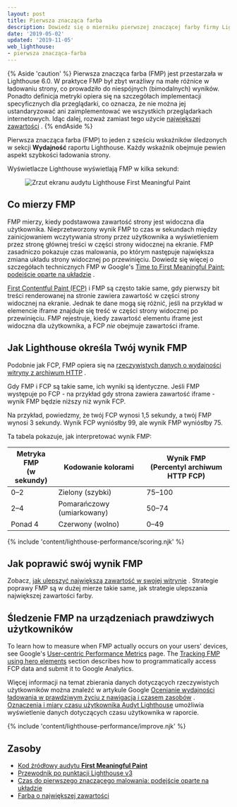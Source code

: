 ```yaml
---
layout: post
title: Pierwsza znacząca farba
description: Dowiedz się o mierniku pierwszej znaczącej farby firmy Lighthouse oraz o tym, jak ją mierzyć i optymalizować.
date: '2019-05-02'
updated: '2019-11-05'
web_lighthouse:
- pierwsza znacząca-farba
---
```


{% Aside 'caution' %} Pierwsza znacząca farba (FMP) jest przestarzała w Lighthouse 6.0. W praktyce FMP był zbyt wrażliwy na małe różnice w ładowaniu strony, co prowadziło do niespójnych (bimodalnych) wyników. Ponadto definicja metryki opiera się na szczegółach implementacji specyficznych dla przeglądarki, co oznacza, że nie można jej ustandaryzować ani zaimplementować we wszystkich przeglądarkach internetowych. Idąc dalej, rozważ zamiast tego użycie [największej zawartości](/largest-contentful-paint/) . {% endAside %}

Pierwsza znacząca farba (FMP) to jeden z sześciu wskaźników śledzonych w sekcji **Wydajność** raportu Lighthouse. Każdy wskaźnik obejmuje pewien aspekt szybkości ładowania strony.

Wyświetlacze Lighthouse wyświetlają FMP w kilka sekund:

<figure class="w-figure"><img class="w-screenshot" src="first-meaningful-paint.png" alt="Zrzut ekranu audytu Lighthouse First Meaningful Paint"></figure>

## Co mierzy FMP

FMP mierzy, kiedy podstawowa zawartość strony jest widoczna dla użytkownika. Nieprzetworzony wynik FMP to czas w sekundach między zainicjowaniem wczytywania strony przez użytkownika a wyświetleniem przez stronę głównej treści w części strony widocznej na ekranie. FMP zasadniczo pokazuje czas malowania, po którym następuje największa zmiana układu strony widocznej po przewinięciu. Dowiedz się więcej o szczegółach technicznych FMP w Google's [Time to First Meaningful Paint: podejście oparte na układzie](https://docs.google.com/document/d/1BR94tJdZLsin5poeet0XoTW60M0SjvOJQttKT-JK8HI/view) .

[First Contentful Paint (FCP)](/first-contentful-paint) i FMP są często takie same, gdy pierwszy bit treści renderowanej na stronie zawiera zawartość w części strony widocznej na ekranie. Jednak te dane mogą się różnić, jeśli na przykład w elemencie iframe znajduje się treść w części strony widocznej po przewinięciu. FMP rejestruje, kiedy zawartość elementu iframe jest widoczna dla użytkownika, a FCP *nie* obejmuje zawartości iframe.

## Jak Lighthouse określa Twój wynik FMP

Podobnie jak FCP, FMP opiera się na [rzeczywistych danych o wydajności witryny z archiwum HTTP](https://httparchive.org/reports/loading-speed#fcp) .

Gdy FMP i FCP są takie same, ich wyniki są identyczne. Jeśli FMP występuje po FCP - na przykład gdy strona zawiera zawartość iframe - wynik FMP będzie niższy niż wynik FCP.

Na przykład, powiedzmy, że twój FCP wynosi 1,5 sekundy, a twój FMP wynosi 3 sekundy. Wynik FCP wyniósłby 99, ale wynik FMP wyniósłby 75.

Ta tabela pokazuje, jak interpretować wynik FMP:

<div class="w-table-wrapper">
  <table>
    <thead>
      <tr>
        <th>Metryka FMP<br> (w sekundy)</th>
        <th>Kodowanie kolorami</th>
        <th>Wynik FMP<br> (Percentyl archiwum HTTP FCP)</th>
      </tr>
    </thead>
    <tbody>
      <tr>
        <td>0–2</td>
        <td>Zielony (szybki)</td>
        <td>75–100</td>
      </tr>
      <tr>
        <td>2–4</td>
        <td>Pomarańczowy (umiarkowany)</td>
        <td>50–74</td>
      </tr>
      <tr>
        <td>Ponad 4</td>
        <td>Czerwony (wolno)</td>
        <td>0–49</td>
      </tr>
    </tbody>
  </table>
</div>

{% include 'content/lighthouse-performance/scoring.njk' %}

## Jak poprawić swój wynik FMP

Zobacz, [jak ulepszyć największą zawartość w swojej witrynie] . Strategie poprawy FMP są w dużej mierze takie same, jak strategie ulepszania największej zawartości farby.

## Śledzenie FMP na urządzeniach prawdziwych użytkowników

To learn how to measure when FMP actually occurs on your users' devices, see Google's [User-centric Performance Metrics] page. The [Tracking FMP using hero elements] section describes how to programmatically access FCP data and submit it to Google Analytics.

Więcej informacji na temat zbierania danych dotyczących rzeczywistych użytkowników można znaleźć w artykule Google [Ocenianie wydajności ładowania w prawdziwym życiu z nawigacją i czasem zasobów](https://developers.google.com/web/fundamentals/performance/navigation-and-resource-timing/) . [Oznaczenia i miary czasu użytkownika Audyt Lighthouse](/user-timings) umożliwia wyświetlenie danych dotyczących czasu użytkownika w raporcie.

{% include 'content/lighthouse-performance/improve.njk' %}

## Zasoby

- [Kod źródłowy audytu **First Meaningful Paint**](https://github.com/GoogleChrome/lighthouse/blob/master/lighthouse-core/audits/metrics/first-meaningful-paint.js)
- [Przewodnik po punktacji Lighthouse v3](https://developers.google.com/web/tools/lighthouse/v3/scoring)
- [Czas do pierwszego znaczącego malowania: podejście oparte na układzie](https://docs.google.com/document/d/1BR94tJdZLsin5poeet0XoTW60M0SjvOJQttKT-JK8HI/view)
- [Farba o największej zawartości](/largest-contentful-paint)


[User-centric Performance Metrics]: https://developers.google.com/web/fundamentals/performance/user-centric-performance-metrics
[Tracking FMP using hero elements]: https://developers.google.com/web/fundamentals/performance/user-centric-performance-metrics#tracking_fmp_using_hero_elements
[jak ulepszyć największą zawartość w swojej witrynie]: /largest-contentful-paint#how-to-improve-largest-contentful-paint-on-your-site
